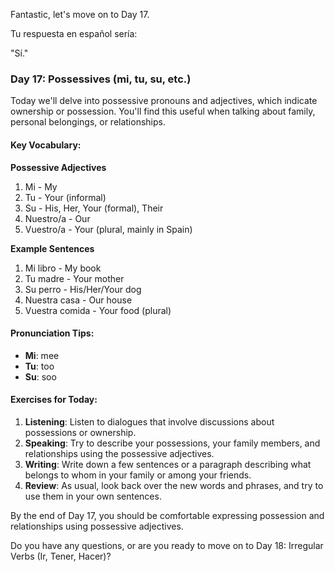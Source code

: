 

Fantastic, let's move on to Day 17.

Tu respuesta en español sería:

"Sí."

### Day 17: Possessives (mi, tu, su, etc.)

Today we'll delve into possessive pronouns and adjectives, which indicate ownership or possession. You'll find this useful when talking about family, personal belongings, or relationships.

#### Key Vocabulary:

**Possessive Adjectives**
1. Mi - My
2. Tu - Your (informal)
3. Su - His, Her, Your (formal), Their
4. Nuestro/a - Our
5. Vuestro/a - Your (plural, mainly in Spain)

**Example Sentences**
1. Mi libro - My book
2. Tu madre - Your mother
3. Su perro - His/Her/Your dog
4. Nuestra casa - Our house
5. Vuestra comida - Your food (plural)

#### Pronunciation Tips:
- **Mi**: mee
- **Tu**: too
- **Su**: soo

#### Exercises for Today:
1. **Listening**: Listen to dialogues that involve discussions about possessions or ownership.
2. **Speaking**: Try to describe your possessions, your family members, and relationships using the possessive adjectives.
3. **Writing**: Write down a few sentences or a paragraph describing what belongs to whom in your family or among your friends.
4. **Review**: As usual, look back over the new words and phrases, and try to use them in your own sentences.

By the end of Day 17, you should be comfortable expressing possession and relationships using possessive adjectives.

Do you have any questions, or are you ready to move on to Day 18: Irregular Verbs (Ir, Tener, Hacer)?
